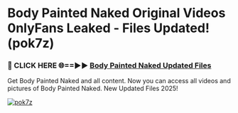 # Body Painted Naked Original Videos 0nlyFans Leaked - Files Updated! (pok7z)

<h3>🔴 CLICK HERE 🌐==►► <a href="https://tinyurl.com/up5wt9bj" rel="nofollow">Body Painted Naked Updated Files</a></h3>

Get Body Painted Naked and all content. Now you can access all videos and pictures of Body Painted Naked. New Updated Files 2025!

[![pok7z](https://i.imgur.com/ABiUzMV.gif)](https://tinyurl.com/up5wt9bj)
